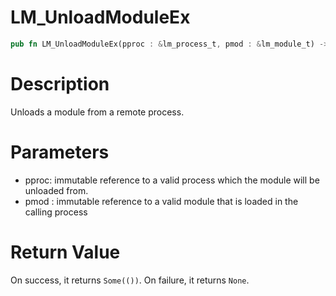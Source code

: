 # LM_UnloadModuleEx

```rust
pub fn LM_UnloadModuleEx(pproc : &lm_process_t, pmod : &lm_module_t) -> Option<()>
```

# Description

Unloads a module from a remote process.

# Parameters

- pproc: immutable reference to a valid process which the module will be unloaded from.
- pmod : immutable reference to a valid module that is loaded in the calling process

# Return Value

On success, it returns `Some(())`. On failure, it returns `None`.

